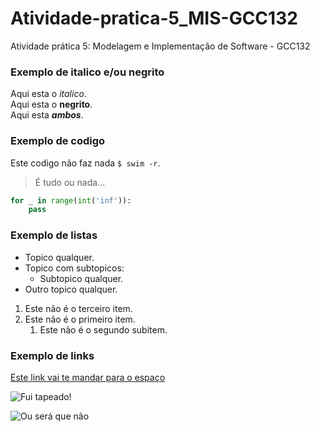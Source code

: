 # Atividade-pratica-5_MIS-GCC132
Atividade prática 5: Modelagem e Implementação de Software - GCC132

### Exemplo de italico e/ou negrito
Aqui esta o *italico*.<br>
Aqui esta o **negrito**.<br>
Aqui esta **_ambos_**.<br>

### Exemplo de codigo
Este codigo não faz nada `$ swim -r`.

> É tudo ou nada...
```python
for _ in range(int('inf')):
    pass
```

### Exemplo de listas
- Topico qualquer.
- Topico com subtopicos:
   - Subtopico qualquer.
- Outro topico qualquer.

1. Este não é o terceiro item.
2. Este não é o primeiro item.
   1. Este não é o segundo subitem.

### Exemplo de links
[Este link vai te mandar para o espaço](https://i1.wp.com/www.deviante.com.br/wp-content/uploads/2020/10/Direito-espacial.jpg?fit=1125%2C563 "Houston temos não nenhum problema")

![Fui tapeado!](https://fuitapeado.com.br/wp-content/uploads/2020/12/pica-pau-fui-tapeado-300x198.jpg "Não foi")

![Ou será que não](https://i.pinimg.com/originals/64/40/21/6440213a8930ee9eff6c84c08aae4972.png "Já disse que não foi")
